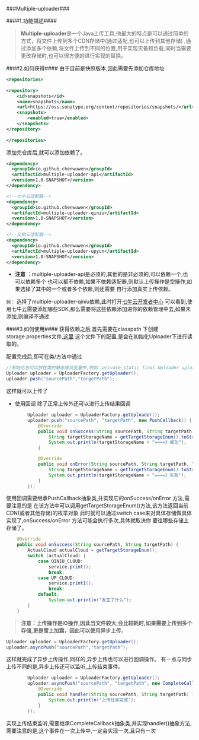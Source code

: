 ###Multiple-uploader###

####1.功能描述####
>**Multiple-uploader**是一个Java上传工具,他最大的特点是可以通过简单的方式，将文件上传到多个CDN存储中(通过适配,也可以上传到其他存储)
,通过添加多个依赖,将文件上传到不同的位置,用于实现灾备和负载,同时当需要更改存储时,也可以很方便的进行实现的替换。

####2.如何获得####
由于目前是快照版本,因此需要先添加仓库地址
```xml
<repositories>
 
<repository>
    <id>snapshots</id>
    <name>snapshots</name>
    <url>https://oss.sonatype.org/content/repositories/snapshots/</url>
    <snapshots>
        <enabled>true</enabled>
    </snapshots>
</repository>
 
</repositories>
```
添加完仓库后,就可以添加依赖了。

```xml
<dependency>
  <groupId>io.github.chenwuwen</groupId>
  <artifactId>multiple-uploader-api</artifactId>
  <version>1.0-SNAPSHOT</version>
</dependency>

<!--七牛云适配器-->
<dependency>
  <groupId>io.github.chenwuwen</groupId>
  <artifactId>multiple-uploader-qiniu</artifactId>
  <version>1.0-SNAPSHOT</version>
</dependency>

<!--又拍云适配器-->
<dependency>
  <groupId>io.github.chenwuwen</groupId>
  <artifactId>multiple-uploader-upyun</artifactId>
  <version>1.0-SNAPSHOT</version>
</dependency>

```

- **注意** ：multiple-uploader-api是必须的,其他的是非必须的,可以依赖一个,也可以依赖多个
也可以都不依赖,如果不依赖适配器,则默认上传操作是空操作,如果选择了其中的一个或者多个依赖,则还需要
自行添加真实上传依赖。

`例：`
选择了multiple-uploader-qiniu依赖,此时打开[七牛云开发者中心](https://developer.qiniu.com/kodo/sdk/1239/java)
可以看到,使用七牛云需要添加哪些SDK,那么需要将这些依赖添加进你的依赖管理中去,如果未添加,则编译不通过


####3.如何使用####
获得依赖之后,首先需要在classpath 下创建storage.properties文件,[这里](https://github.com/chenwuwen/multiple-uploader/blob/master/storage.properties)
这个文件下的配置,是会在初始化Uploader下进行读取的。

配置完成后,即可在类/方法中通过

```java
//初始化也可以放在类的静态成员变量中,例如：private static final Uploader uploader = UploaderFactory.getUploader();
Uploader uploader = UploaderFactory.getUploader();
uploader.push("sourcePath","targetPath");
```

这样就可以上传了

- 使用回调
除了正常上传外还可以进行上传结果回调
```java
        Uploader uploader = UploaderFactory.getUploader();
        uploader.push("sourcePath", "targetPath", new PushCallback() {
            @Override
            public void onSuccess(String sourcePath, String targetPath) {
                String targetStorageName = getTargetStorageEnum().toString();
                System.out.println(targetStorageName + "====》成功");
            }

            @Override
            public void onError(String sourcePath, String targetPath, Throwable throwable) {
                String targetStorageName = getTargetStorageEnum().toString();
                System.out.println(targetStorageName + "====》失败");
            }
        });
```

使用回调需要继承PushCallback抽象类,并实现它的onSuccess/onError 方法,需要注意的是
在该方法中可以调用getTargetStorageEnum()方法,该方法返回当前CDN(或者其他存储)的枚举对象
此时就可以通过switch case来对具体存储做具体实现了,onSuccess/onError 方法可能会执行多次,具体就取决你
要往哪些存储上存储了。
```java
    @Override
    public void onSuccess(String sourcePath, String targetPath) {
        ActualCloud actualCloud = getTargetStorageEnum();
        switch (actualCloud) {
            case QINIU_CLOUD:
                service.print();
                break;
            case UP_CLOUD:
                service.print1();
                break;
            default:
                System.out.println("发生了什么");
        }
    }
```

> **注意：**上传操作是IO操作,因此当文件较大,会比较耗时,如果需要上传到多个存储,更是雪上加霜，因此可以使用**异步上传**。

```java
Uploader uploader = UploaderFactory.getUploader();
uploader.asyncPush("sourcePath","targetPath");
```
这样就完成了异步上传操作,同样的,异步上传也可以进行回调操作。
有一点与同步上传不同的是,异步上传还可以监听,上传结束事件。
```java
        Uploader uploader = UploaderFactory.getUploader();
        uploader.asyncPush("sourcePath", "targetPath", new CompleteCallback("sourcePath","targetPath") {
            @Override
            public void handler(String sourcePath, String targetPath) {
                System.out.println("上传任务完成");
            }
        });
```
实现上传结束监听,需要继承CompleteCallback抽象类,并实现handler()抽象方法,需要注意的是,这个事件在一次上传中,一定会实现一次,且只有一次
